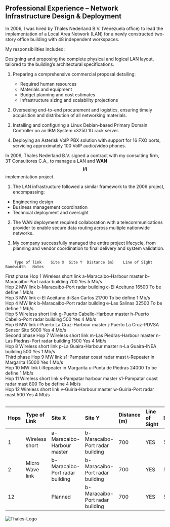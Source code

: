## Professional Experience – Network Infrastructure Design & Deployment

In 2006, I was hired by Thales Nederland B.V. (Venezuela office) to lead the implementation of a Local Area Network (LAN) for a newly constructed two-story office building with 48 independent workspaces.

My responsibilities included:

Designing and proposing the complete physical and logical LAN layout, tailored to the building’s architectural specifications.

1. Preparing a comprehensive commercial proposal detailing:

     - Required human resources
     - Materials and equipment
     - Budget planning and cost estimates
     - Infrastructure sizing and scalability projections

2. Overseeing end-to-end procurement and logistics, ensuring timely acquisition and distribution of all networking materials.

3. Installing and configuring a Linux Debian-based Primary Domain Controller on an IBM System x3250 1U rack server.

4. Deploying an Asterisk VoIP PBX solution with support for 16 FXO ports, servicing approximately 100 VoIP audio/video phones.

In 2009, Thales Nederland B.V. signed a contract with my consulting firm, 3T Consultores C.A., to manage a LAN and __WAN__ __$${(i)}$$__ implementation project.

1. The LAN infrastructure followed a similar framework to the 2006 project, encompassing:

- Engineering design
- Business management coordination
- Technical deployment and oversight

2. The WAN deployment required collaboration with a telecommunications provider to enable secure data routing across multiple nationwide networks.

3. My company successfully managed the entire project lifecycle, from planning and vendor coordination to final delivery and system validation.

##


		Type of link	Site X	Site Y	Distance (m)	Line of Sight	Bandwidth	Notes	
First phase	Hop 1	Wireless short link	a-Maracaibo-Harbour master	b-Maracaibo-Port radar building	700	Yes	5 Mb/s		
	Hop 2	MW link	b-Maracaibo-Port radar building	c-El Aceituno	16500	To be define	1 Mb/s		
	Hop 3	MW link	c-El Aceituno	d-San Carlos	21700	To be define	1 Mb/s		
	Hop 4	MW link	b-Maracaibo-Port radar building	e-Las Salinas	32500	To be define	1 Mb/s		
	Hop 5	Wireless short link	g-Puerto Cabello-Harbour master	h-Puerto Cabello-Port radar building	500	Yes	4 Mb/s		
	Hop 6	MW link	i-Puerto La Cruz-Harbour master	j-Puerto La Cruz-PDVSA Sensor Site	5000	Yes	4 Mb/s		
Second phase	Hop 7	Wireless short link	m-Las Piedras-Harbour master	n-Las Piedras-Port radar building	1500	Yes	4 Mb/s		
	Hop 8	Wireless short link	p-La Guaira-Harbour master	n-La Guaira-INEA building	500	Yes	1 Mb/s		
Third phase	Hop 9	MW link	s1-Pampatar coast radar mast	t-Repeater in Margarita	15000	Yes	1 Mb/s		
	Hop 10	MW link	t-Repeater in Margarita	u-Punta de Piedras	24000	To be define	1 Mb/s		
	Hop 11	Wireless short link	s-Pampatar harbour master	s1-Pampatar coast radar mast	800	To be define	4 Mb/s		
	Hop 12	Wireless short link	v-Guiria-Harbour master	w-Guiria-Port radar mast	500	Yes	4 Mb/s		
									
##

|Hops|Type of Link   |Site X|Site Y|Distance (m)|Line of Sight|Bandwidth|
|:---|:--------------|:---- |:---- |:-----------|:------------|:--------|
| 1  |Wireless short |a-Maracaibo-Harbour master| b-Maracaibo-Port radar building | 700          | YES           | 5 MB/s    |
| 2  |Micro Wave link|b-Maracaibo-Port radar building| b-Maracaibo-Port radar building | 700          | YES           | 5 MB/s    |
| 12 |               |Planned| b-Maracaibo-Port radar building | 700          | YES           | 5 MB/s    |


![Thales-Logo](https://github.com/user-attachments/assets/9cfa7e62-d511-45c4-b13c-a40ce802ac42)
